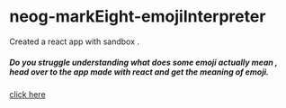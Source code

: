# neog-markEight-emojiInterpreter
Created a react app with sandbox . 
##### Do you struggle understanding what does some emoji actually mean , head over to the app made with react and get the meaning of emoji.
[click here](https://objects-emoji-interpreter.netlify.app/)
